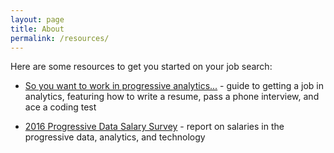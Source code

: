 ```yaml
---
layout: page
title: About
permalink: /resources/
---
```


Here are some resources to get you started on your job search:

* [So you want to work in progressive analytics...](https://www.gitbook.com/read/book/anniejw6/jobs-proganalytics) - guide to getting a job in analytics, featuring how to write a resume, pass a phone interview, and ace a coding test

* [2016 Progressive Data Salary Survey](/salary_survey2016.pdf) - report on salaries in the progressive data, analytics, and technology
